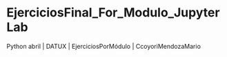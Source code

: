 # EjerciciosFinal_For_Modulo_JupyterLab
Python abril | DATUX | EjerciciosPorMódulo | CcoyoriMendozaMario
